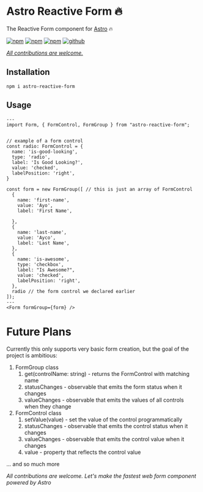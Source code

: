 # Astro Reactive Form 🔥

The Reactive Form component for [Astro](https://astro.build) 🔥

[![npm](https://img.shields.io/npm/v/astro-reactive-form)](https://www.npmjs.com/package/astro-reactive-form)
[![npm](https://img.shields.io/npm/l/astro-reactive-form)](https://www.npmjs.com/package/astro-reactive-form)
[![npm](https://img.shields.io/npm/dt/astro-reactive-form)](https://www.npmjs.com/package/astro-reactive-form)
[![github](https://img.shields.io/github/last-commit/ayoayco/astro-reactive-form)](https://github.com/ayoayco/astro-reactive-form)

*[All contributions are welcome.](https://github.com/ayoayco/astro-reactive-form/issues)*

## Installation

```
npm i astro-reactive-form
```

## Usage

```astro
---
import Form, { FormControl, FormGroup } from "astro-reactive-form";


// example of a form control
const radio: FormControl = {
  name: 'is-good-looking',
  type: 'radio',
  label: 'Is Good Looking?',
  value: 'checked',
  labelPosition: 'right',
}

const form = new FormGroup([ // this is just an array of FormControl
  {
    name: 'first-name',
    value: 'Ayo',
    label: 'First Name',
                
  },
  {
    name: 'last-name',
    value: 'Ayco',
    label: 'Last Name',
  },
  {
    name: 'is-awesome',
    type: 'checkbox',
    label: "Is Awesome?",
    value: 'checked',
    labelPosition: 'right',
  },
  radio // the form control we declared earlier
]);
---
<Form formGroup={form} />
```

# Future Plans
Currently this only supports very basic form creation, but the goal of the project is ambitious:
1. FormGroup class
    1. get(controlName: string) - returns the FormControl with matching name
    1. statusChanges - observable that emits the form status when it changes
    1. valueChanges - observable that emits the values of all controls when they change
1. FormControl class
    1. setValue(value) - set the value of the control programmatically
    1. statusChanges - observable that emits the control status when it changes
    1. valueChanges - observable that emits the control value when it changes
    1. value - property that reflects the control value

... and so much more

*All contributions are welcome. Let's make the fastest web form component powered by Astro*

